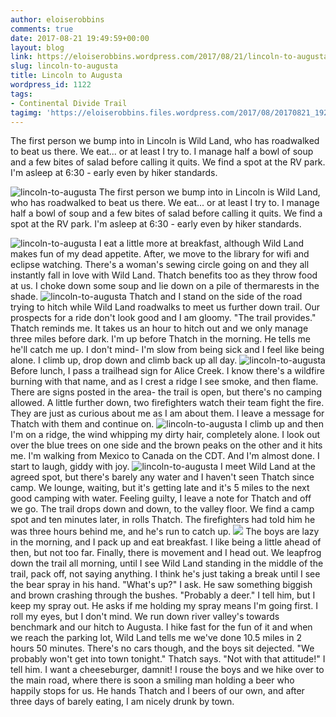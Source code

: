 ```yaml
---
author: eloiserobbins
comments: true
date: 2017-08-21 19:49:59+00:00
layout: blog
link: https://eloiserobbins.wordpress.com/2017/08/21/lincoln-to-augusta/
slug: lincoln-to-augusta
title: Lincoln to Augusta
wordpress_id: 1122
tags:
- Continental Divide Trail
tagimg: 'https://eloiserobbins.files.wordpress.com/2017/08/20170821_192620.jpg'
---
```


The first person we bump into in Lincoln is Wild Land, who has roadwalked to beat us there. We eat... or at least I try to. I manage half a bowl of soup and a few bites of salad before calling it quits. We find a spot at the RV park. I'm asleep at 6:30 - early even by hiker standards.


![lincoln-to-augusta](https://eloiserobbins.files.wordpress.com/2017/08/20170821_192620.jpg)
The first person we bump into in Lincoln is Wild Land, who has roadwalked to beat us there. We eat... or at least I try to. I manage half a bowl of soup and a few bites of salad before calling it quits. We find a spot at the RV park. I'm asleep at 6:30 - early even by hiker standards.

![lincoln-to-augusta](https://eloiserobbins.files.wordpress.com/2017/08/20170822_070820.jpg)
I eat a little more at breakfast, although Wild Land makes fun of my dead appetite. After, we move to the library for wifi and eclipse watching. There's a woman's sewing circle going on and they all instantly fall in love with Wild Land. Thatch benefits too as they throw food at us. I choke down some soup and lie down on a pile of thermarests in the shade.
![lincoln-to-augusta](https://eloiserobbins.files.wordpress.com/2017/08/20170822_081912.jpg)
Thatch and I stand on the side of the road trying to hitch while Wild Land roadwalks to meet us further down trail. Our prospects for a ride don't look good and I am gloomy. "The trail provides." Thatch reminds me. It takes us an hour to hitch out and we only manage three miles before dark. I'm up before Thatch in the morning. He tells me he'll catch me up. I don't mind- I'm slow from being sick and I feel like being alone. I climb up, drop down and climb back up all day. 
![lincoln-to-augusta](https://eloiserobbins.files.wordpress.com/2017/08/20170822_123206.jpg)
Before lunch, I pass a trailhead sign for Alice Creek. I know there's a wildfire burning with that name, and as I crest a ridge I see smoke, and then flame. There are signs posted in the area- the trail is open, but there's no camping allowed. A little further down, two firefighters watch their team fight the fire. They are just as curious about me as I am about them. I leave a message for Thatch with them and continue on.
![lincoln-to-augusta](https://eloiserobbins.files.wordpress.com/2017/08/20170822_132329.jpg)
I climb up and then I'm on a ridge, the wind whipping my dirty hair, completely alone. I look out over the blue trees on one side and the brown peaks on the other and it hits me. I'm walking from Mexico to Canada on the CDT. And I'm almost done. I start to laugh, giddy with joy.
![lincoln-to-augusta](https://eloiserobbins.files.wordpress.com/2017/08/20170822_155100.jpg)
I meet Wild Land at the agreed spot, but there's barely any water and I haven't seen Thatch since camp. We lounge, waiting, but it's getting late and it's 5 miles to the next good camping with water. Feeling guilty, I leave a note for Thatch and off we go. The trail drops down and down, to the valley floor. We find a camp spot and ten minutes later, in rolls Thatch. The firefighters had told him he was three hours behind me, and he's run to catch up.
![](/data/user/0/org.wordpress.android/cache/20170823_1018031272371840.jpg)
The boys are lazy in the morning, and I pack up and eat breakfast. I like being a little ahead of then, but not too far. Finally, there is movement and I head out. We leapfrog down the trail all morning, until I see Wild Land standing in the middle of the trail, pack off, not saying anything. I think he's just taking a break until I see the bear spray in his hand. "What's up?" I ask. He saw something biggish and brown crashing through the bushes. "Probably a deer." I tell him, but I keep my spray out. He asks if me holding my spray means I'm going first. I roll my eyes, but I don't mind.
We run down river valley's towards benchmark and our hitch to Augusta. I hike fast for the fun of it and when we reach the parking lot, Wild Land tells me we've done 10.5 miles in 2 hours 50 minutes. There's no cars though, and the boys sit dejected. "We probably won't get into town tonight." Thatch says. "Not with that attitude!" I tell him. I want a cheeseburger, damnit! I rouse the boys and we hike over to the main road, where there is soon a smiling man holding a beer who happily stops for us. He hands Thatch and I beers of our own, and after three days of barely eating, I am nicely drunk by town.
